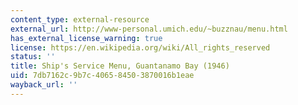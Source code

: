 ```yaml
---
content_type: external-resource
external_url: http://www-personal.umich.edu/~buzznau/menu.html
has_external_license_warning: true
license: https://en.wikipedia.org/wiki/All_rights_reserved
status: ''
title: Ship's Service Menu, Guantanamo Bay (1946)
uid: 7db7162c-9b7c-4065-8450-3870016b1eae
wayback_url: ''
---
```

